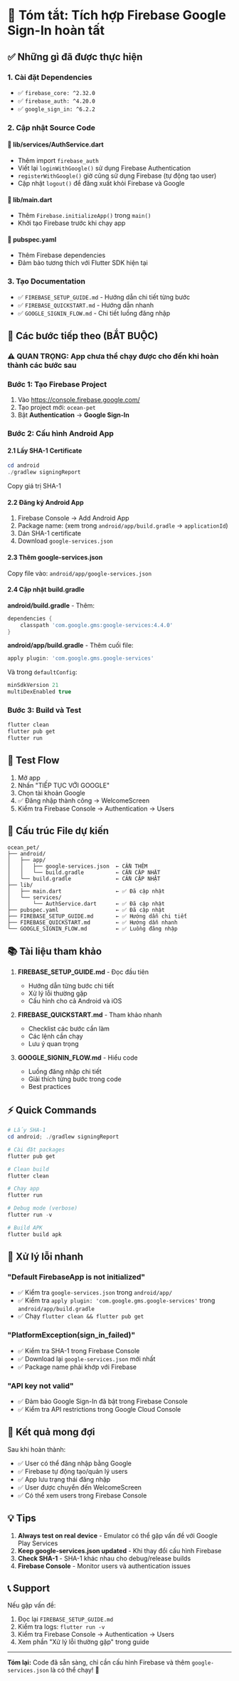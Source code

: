 # 🎉 Tóm tắt: Tích hợp Firebase Google Sign-In hoàn tất

## ✅ Những gì đã được thực hiện

### 1. Cài đặt Dependencies
- ✅ `firebase_core: ^2.32.0`
- ✅ `firebase_auth: ^4.20.0`
- ✅ `google_sign_in: ^6.2.2`

### 2. Cập nhật Source Code

#### 📄 lib/services/AuthService.dart
- Thêm import `firebase_auth`
- Viết lại `loginWithGoogle()` sử dụng Firebase Authentication
- `registerWithGoogle()` giờ cũng sử dụng Firebase (tự động tạo user)
- Cập nhật `logout()` để đăng xuất khỏi Firebase và Google

#### 📄 lib/main.dart
- Thêm `Firebase.initializeApp()` trong `main()`
- Khởi tạo Firebase trước khi chạy app

#### 📄 pubspec.yaml
- Thêm Firebase dependencies
- Đảm bảo tương thích với Flutter SDK hiện tại

### 3. Tạo Documentation
- ✅ `FIREBASE_SETUP_GUIDE.md` - Hướng dẫn chi tiết từng bước
- ✅ `FIREBASE_QUICKSTART.md` - Hướng dẫn nhanh
- ✅ `GOOGLE_SIGNIN_FLOW.md` - Chi tiết luồng đăng nhập

## 🚀 Các bước tiếp theo (BẮT BUỘC)

### ⚠️ QUAN TRỌNG: App chưa thể chạy được cho đến khi hoàn thành các bước sau

### Bước 1: Tạo Firebase Project
1. Vào https://console.firebase.google.com/
2. Tạo project mới: `ocean-pet`
3. Bật **Authentication** → **Google Sign-In**

### Bước 2: Cấu hình Android App

#### 2.1 Lấy SHA-1 Certificate
```powershell
cd android
./gradlew signingReport
```
Copy giá trị SHA-1

#### 2.2 Đăng ký Android App
1. Firebase Console → Add Android App
2. Package name: (xem trong `android/app/build.gradle` → `applicationId`)
3. Dán SHA-1 certificate
4. Download `google-services.json`

#### 2.3 Thêm google-services.json
Copy file vào: `android/app/google-services.json`

#### 2.4 Cập nhật build.gradle

**android/build.gradle** - Thêm:
```gradle
dependencies {
    classpath 'com.google.gms:google-services:4.4.0'
}
```

**android/app/build.gradle** - Thêm cuối file:
```gradle
apply plugin: 'com.google.gms.google-services'
```

Và trong `defaultConfig`:
```gradle
minSdkVersion 21
multiDexEnabled true
```

### Bước 3: Build và Test
```powershell
flutter clean
flutter pub get
flutter run
```

## 📱 Test Flow

1. Mở app
2. Nhấn "TIẾP TỤC VỚI GOOGLE"
3. Chọn tài khoản Google
4. ✅ Đăng nhập thành công → WelcomeScreen
5. Kiểm tra Firebase Console → Authentication → Users

## 🔧 Cấu trúc File dự kiến

```
ocean_pet/
├── android/
│   ├── app/
│   │   ├── google-services.json  ← CẦN THÊM
│   │   └── build.gradle          ← CẦN CẬP NHẬT
│   └── build.gradle              ← CẦN CẬP NHẬT
├── lib/
│   ├── main.dart                 ← ✅ Đã cập nhật
│   └── services/
│       └── AuthService.dart      ← ✅ Đã cập nhật
├── pubspec.yaml                  ← ✅ Đã cập nhật
├── FIREBASE_SETUP_GUIDE.md       ← ✅ Hướng dẫn chi tiết
├── FIREBASE_QUICKSTART.md        ← ✅ Hướng dẫn nhanh
└── GOOGLE_SIGNIN_FLOW.md         ← ✅ Luồng đăng nhập
```

## 📚 Tài liệu tham khảo

1. **FIREBASE_SETUP_GUIDE.md** - Đọc đầu tiên
   - Hướng dẫn từng bước chi tiết
   - Xử lý lỗi thường gặp
   - Cấu hình cho cả Android và iOS

2. **FIREBASE_QUICKSTART.md** - Tham khảo nhanh
   - Checklist các bước cần làm
   - Các lệnh cần chạy
   - Lưu ý quan trọng

3. **GOOGLE_SIGNIN_FLOW.md** - Hiểu code
   - Luồng đăng nhập chi tiết
   - Giải thích từng bước trong code
   - Best practices

## ⚡ Quick Commands

```powershell
# Lấy SHA-1
cd android; ./gradlew signingReport

# Cài đặt packages
flutter pub get

# Clean build
flutter clean

# Chạy app
flutter run

# Debug mode (verbose)
flutter run -v

# Build APK
flutter build apk
```

## 🐛 Xử lý lỗi nhanh

### "Default FirebaseApp is not initialized"
- ✅ Kiểm tra `google-services.json` trong `android/app/`
- ✅ Kiểm tra `apply plugin: 'com.google.gms.google-services'` trong `android/app/build.gradle`
- ✅ Chạy `flutter clean && flutter pub get`

### "PlatformException(sign_in_failed)"
- ✅ Kiểm tra SHA-1 trong Firebase Console
- ✅ Download lại `google-services.json` mới nhất
- ✅ Package name phải khớp với Firebase

### "API key not valid"
- ✅ Đảm bảo Google Sign-In đã bật trong Firebase Console
- ✅ Kiểm tra API restrictions trong Google Cloud Console

## 🎯 Kết quả mong đợi

Sau khi hoàn thành:
- ✅ User có thể đăng nhập bằng Google
- ✅ Firebase tự động tạo/quản lý users
- ✅ App lưu trạng thái đăng nhập
- ✅ User được chuyển đến WelcomeScreen
- ✅ Có thể xem users trong Firebase Console

## 💡 Tips

1. **Always test on real device** - Emulator có thể gặp vấn đề với Google Play Services
2. **Keep google-services.json updated** - Khi thay đổi cấu hình Firebase
3. **Check SHA-1** - SHA-1 khác nhau cho debug/release builds
4. **Firebase Console** - Monitor users và authentication issues

## 📞 Support

Nếu gặp vấn đề:
1. Đọc lại `FIREBASE_SETUP_GUIDE.md`
2. Kiểm tra logs: `flutter run -v`
3. Kiểm tra Firebase Console → Authentication → Users
4. Xem phần "Xử lý lỗi thường gặp" trong guide

---

**Tóm lại:** Code đã sẵn sàng, chỉ cần cấu hình Firebase và thêm `google-services.json` là có thể chạy! 🚀

